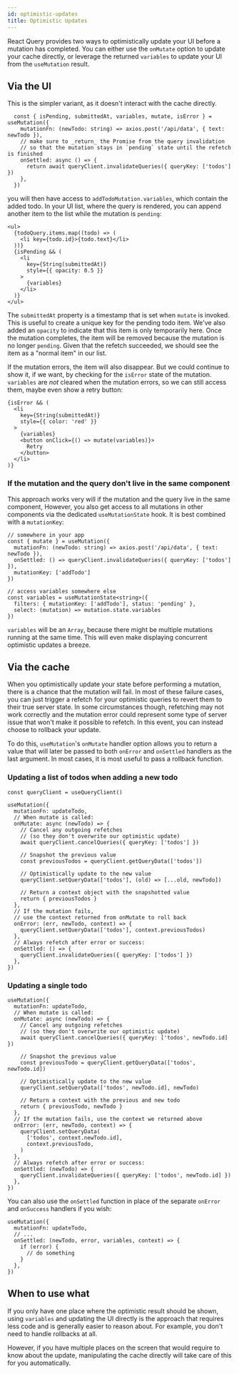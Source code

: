 ```yaml
---
id: optimistic-updates
title: Optimistic Updates
---
```


React Query provides two ways to optimistically update your UI before a mutation has completed. You can either use the `onMutate` option to update your cache directly, or leverage the returned `variables` to update your UI from the `useMutation` result.

## Via the UI

This is the simpler variant, as it doesn't interact with the cache directly.

[//]: # 'ExampleUI1'
```tsx
  const { isPending, submittedAt, variables, mutate, isError } = useMutation({
    mutationFn: (newTodo: string) => axios.post('/api/data', { text: newTodo }),
    // make sure to _return_ the Promise from the query invalidation
    // so that the mutation stays in `pending` state until the refetch is finished
    onSettled: async () => {
      return await queryClient.invalidateQueries({ queryKey: ['todos'] })
    },
  })
```
[//]: # 'ExampleUI1'

you will then have access to `addTodoMutation.variables`, which contain the added todo. In your UI list, where the query is rendered, you can append another item to the list while the mutation is `pending`:

[//]: # 'ExampleUI2'
```tsx
<ul>
  {todoQuery.items.map((todo) => (
    <li key={todo.id}>{todo.text}</li>
  ))}
  {isPending && (
    <li
      key={String(submittedAt)}
      style={{ opacity: 0.5 }}
    >
      {variables}
    </li>
  )}
</ul>
```
[//]: # 'ExampleUI2'

The `submittedAt` property is a timestamp that is set when `mutate` is invoked. This is useful to create a unique key for the pending todo item. We've also added an `opacity` to indicate that this item is only temporarily here. Once the mutation completes, the item will be removed because the mutation is no longer `pending`. Given that the refetch succeeded, we should see the item as a "normal item" in our list.

If the mutation errors, the item will also disappear. But we could continue to show it, if we want, by checking for the `isError` state of the mutation. `variables` are _not_ cleared when the mutation errors, so we can still access them, maybe even show a retry button:

[//]: # 'ExampleUI3'
```tsx
{isError && (
  <li
    key={String(submittedAt)}
    style={{ color: 'red' }}
  >
    {variables}
    <button onClick={() => mutate(variables)}>
      Retry
    </button>
  </li>
)}
```
[//]: # 'ExampleUI3'

### If the mutation and the query don't live in the same component

This approach works very will if the mutation and the query live in the same component, However, you also get access to all mutations in other components via the dedicated `useMutationState` hook. It is best combined with a `mutationKey`:

[//]: # 'ExampleUI4'
```tsx
// somewhere in your app
const { mutate } = useMutation({
  mutationFn: (newTodo: string) => axios.post('/api/data', { text: newTodo }),
  onSettled: () => queryClient.invalidateQueries({ queryKey: ['todos'] }),
  mutationKey: ['addTodo']
})

// access variables somewhere else
const variables = useMutationState<string>({
  filters: { mutationKey: ['addTodo'], status: 'pending' },
  select: (mutation) => mutation.state.variables
})
```
[//]: # 'ExampleUI4'

`variables` will be an `Array`, because there might be multiple mutations running at the same time. This will even make displaying concurrent optimistic updates a breeze.

## Via the cache

When you optimistically update your state before performing a mutation, there is a chance that the mutation will fail. In most of these failure cases, you can just trigger a refetch for your optimistic queries to revert them to their true server state. In some circumstances though, refetching may not work correctly and the mutation error could represent some type of server issue that won't make it possible to refetch. In this event, you can instead choose to rollback your update.

To do this, `useMutation`'s `onMutate` handler option allows you to return a value that will later be passed to both `onError` and `onSettled` handlers as the last argument. In most cases, it is most useful to pass a rollback function.

### Updating a list of todos when adding a new todo

[//]: # 'Example'

```tsx
const queryClient = useQueryClient()

useMutation({
  mutationFn: updateTodo,
  // When mutate is called:
  onMutate: async (newTodo) => {
    // Cancel any outgoing refetches
    // (so they don't overwrite our optimistic update)
    await queryClient.cancelQueries({ queryKey: ['todos'] })

    // Snapshot the previous value
    const previousTodos = queryClient.getQueryData(['todos'])

    // Optimistically update to the new value
    queryClient.setQueryData(['todos'], (old) => [...old, newTodo])

    // Return a context object with the snapshotted value
    return { previousTodos }
  },
  // If the mutation fails,
  // use the context returned from onMutate to roll back
  onError: (err, newTodo, context) => {
    queryClient.setQueryData(['todos'], context.previousTodos)
  },
  // Always refetch after error or success:
  onSettled: () => {
    queryClient.invalidateQueries({ queryKey: ['todos'] })
  },
})
```
[//]: # 'Example'

### Updating a single todo

[//]: # 'Example2'
```tsx
useMutation({
  mutationFn: updateTodo,
  // When mutate is called:
  onMutate: async (newTodo) => {
    // Cancel any outgoing refetches
    // (so they don't overwrite our optimistic update)
    await queryClient.cancelQueries({ queryKey: ['todos', newTodo.id] })

    // Snapshot the previous value
    const previousTodo = queryClient.getQueryData(['todos', newTodo.id])

    // Optimistically update to the new value
    queryClient.setQueryData(['todos', newTodo.id], newTodo)

    // Return a context with the previous and new todo
    return { previousTodo, newTodo }
  },
  // If the mutation fails, use the context we returned above
  onError: (err, newTodo, context) => {
    queryClient.setQueryData(
      ['todos', context.newTodo.id],
      context.previousTodo,
    )
  },
  // Always refetch after error or success:
  onSettled: (newTodo) => {
    queryClient.invalidateQueries({ queryKey: ['todos', newTodo.id] })
  },
})
```
[//]: # 'Example2'

You can also use the `onSettled` function in place of the separate `onError` and `onSuccess` handlers if you wish:

[//]: # 'Example3'
```tsx
useMutation({
  mutationFn: updateTodo,
  // ...
  onSettled: (newTodo, error, variables, context) => {
    if (error) {
      // do something
    }
  },
})
```
[//]: # 'Example3'


## When to use what

If you only have one place where the optimistic result should be shown, using `variables` and updating the UI directly is the approach that requires less code and is generally easier to reason about. For example, you don't need to handle rollbacks at all.

However, if you have multiple places on the screen that would require to know about the update, manipulating the cache directly will take care of this for you automatically.
